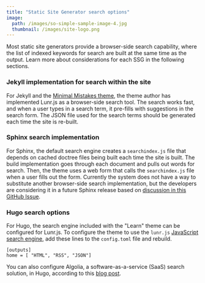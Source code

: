 ```yaml
---
title: "Static Site Generator search options"
image:
  path: /images/so-simple-sample-image-4.jpg
  thumbnail: /images/site-logo.png
---
```


Most static site generators provide a browser-side search capability, where the list of indexed keywords for search are built at the same time as the output. Learn more about considerations for each SSG in the following sections.

### Jekyll implementation for search within the site

For Jekyll and the [Minimal Mistakes theme](https://mmistakes.github.io/minimal-mistakes/), the theme author has implemented Lunr.js as a browser-side search tool. The search works fast, and when a user types in a search term, it pre-fills with suggestions in the search form. The JSON file used for the search terms should be generated each time the site is re-built.

### Sphinx search implementation

For Sphinx, the default search engine creates a `searchindex.js` file that depends on cached doctree files being built each time the site is built. The build implementation goes through each document and pulls out words for search. Then, the theme uses a web form that calls the `searchindex.js` file when a user fills out the form. Currently the system does not have a way to substitute another browser-side search implementation, but the developers are considering it in a future Sphinx release based on [discussion in this GitHub Issue](https://github.com/sphinx-doc/sphinx/issues/3812).

### Hugo search options

For Hugo, the search engine included with the "Learn" theme can be configured for Lunr.js. To configure the theme to use the `lunr.js` [JavaScript search engine](https://lunrjs.com/), add these lines to the `config.toml` file and rebuild.
```
[outputs]
home = [ "HTML", "RSS", "JSON"]
```

You can also configure Algolia, a software-as-a-service (SaaS) search solution, in Hugo, according to this [blog post](https://forestry.io/blog/search-with-algolia-in-hugo/).
